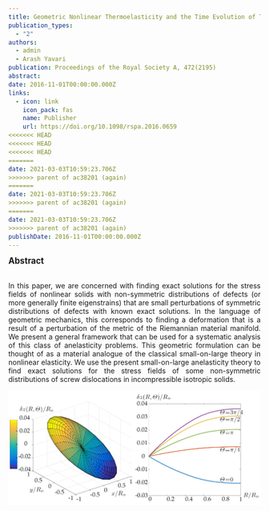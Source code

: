 ```yaml
---
title: Geometric Nonlinear Thermoelasticity and the Time Evolution of Thermal Stresses
publication_types:
  - "2"
authors:
  - admin
  - Arash Yavari
publication: Proceedings of the Royal Society A, 472(2195)
abstract:
date: 2016-11-01T00:00:00.000Z
links:
  - icon: link
    icon_pack: fas
    name: Publisher
    url: https://doi.org/10.1098/rspa.2016.0659
<<<<<<< HEAD
<<<<<<< HEAD
<<<<<<< HEAD
=======
date: 2021-03-03T10:59:23.706Z
>>>>>>> parent of ac38201 (again)
=======
date: 2021-03-03T10:59:23.706Z
>>>>>>> parent of ac38201 (again)
=======
date: 2021-03-03T10:59:23.706Z
>>>>>>> parent of ac38201 (again)
publishDate: 2016-11-01T00:00:00.000Z
---
```

<big><b>Abstract</b></big><br><br>
<div style="text-align: justify">In this paper, we are concerned with finding exact solutions for the stress fields of nonlinear solids with non-symmetric distributions of defects (or more generally finite eigenstrains) that are small perturbations of symmetric distributions of defects with known exact solutions. In the language of geometric mechanics, this corresponds to finding a deformation that is a result of a perturbation of the metric of the Riemannian material manifold. We present a general framework that can be used for a systematic analysis of this class of anelasticity problems. This geometric formulation can be thought of as a material analogue of the classical small-on-large theory in nonlinear elasticity. We use the present small-on-large anelasticity theory to find exact solutions for the stress fields of some non-symmetric distributions of screw dislocations in incompressible isotropic solids.</div>

![Alt Text](fig.png)
